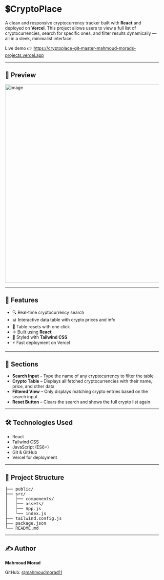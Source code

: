 # 💲CryptoPlace

A clean and responsive cryptocurrency tracker built with **React** and deployed on **Vercel**. This project allows users to view a full list of cryptocurrencies, search for specific ones, and filter results dynamically — all in a sleek, minimalist interface.

Live demo 👉 https://cryptoplace-git-master-mahmoud-morads-projects.vercel.app

---

## 📸 Preview

<img width="1135" height="650" alt="image" src="https://github.com/user-attachments/assets/2f5b2f90-9c1e-4f93-b4d6-9a8cb6e063c5" />

---

## 🚀 Features

- 🔍 Real-time cryptocurrency search  
- 📊 Interactive data table with crypto prices and info  
- 🧹 Table resets with one click  
- ⚛️ Built using **React**  
- 🎨 Styled with **Tailwind CSS**
- ⚡ Fast deployment on Vercel  

---

## 🧱 Sections

- **Search Input** – Type the name of any cryptocurrency to filter the table  
- **Crypto Table** – Displays all fetched cryptocurrencies with their name, price, and other data  
- **Filtered View** – Only displays matching crypto entries based on the search input  
- **Reset Button** – Clears the search and shows the full crypto list again  

---

## 🛠️ Technologies Used

- React  
- Tailwind CSS  
- JavaScript (ES6+)  
- Git & GitHub  
- Vercel for deployment 

---

## 📂 Project Structure

<pre>
├── public/             
├── src/
│   ├── components/     
│   ├── assets/          
│   ├── App.js          
│   └── index.js        
├── tailwind.config.js
├── package.json
└── README.md
</pre>

---

## ✍️ Author

**Mahmoud Morad**

GitHub: [@mahmoudmorad11](https://github.com/mahmoudmorad11)
